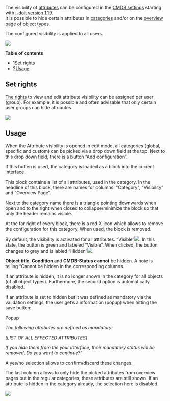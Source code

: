 The visibility of [attributes](/display/en/Attribute+Fields) can be configured in the [CMDB settings](/display/en/CMDB+Settings) starting with [i-doit version 1.19](/display/en/Release+Notes+1.19).  
It is possible to hide certain attributes in [categories](/display/en/Categories+and+Attributes) and/or on the [overview page of object types](/display/en/Object+Types).

The configured visibility is applied to all users.

![](/download/attachments/127140159/image2022-9-5_17-22-11.png?version=1&modificationDate=1662392216966&api=v2&effects=drop-shadow)

**Table of contents**

*   1[Set rights](#Attributevisibility-Setrights)
*   2[Usage](#Attributevisibility-Usage)

Set rights
----------

[The rights](/display/en/Rights+Management) to view and edit attribute visibility can be assigned per user (group). For example, it is possible and often advisable that only certain user groups can hide attributes.

![](/download/attachments/127140159/image2022-9-5_17-24-45.png?version=1&modificationDate=1662392216954&api=v2&effects=drop-shadow)

Usage
-----

When the Attribute visibility is opened in edit mode, all categories (global, specific and custom) can be picked via a drop down field at the top. Next to this drop down field, there is a button “Add configuration”.

If this butten is used, the category is loaded as a block into the current interface.

This block contains a list of all attributes, used in the category. In the headline of this block, there are names for columns: "Category", “Visibility” and “Overview Page”.

Next to the category name there is a triangle pointing downwards when open and to the right when closed to collapse/minimize the block so that only the header remains visible.

At the far right of every block, there is a red X-icon which allows to remove the configuration for this category. When used, the block is removed.

By default, the visibility is activated for all attributes. “Visible”![](/download/attachments/127140159/image2022-9-5_17-30-47.png?version=1&modificationDate=1662392216907&api=v2). In this state, the button is green and labeled “Visible”. When clicked, the button changes to grey and is labled “Hidden”![](/download/attachments/127140159/image2022-9-5_17-31-6.png?version=1&modificationDate=1662392216897&api=v2).

**Object title**, **Condition** and **CMDB-Status cannot** be hidden. A note is telling “Cannot be hidden in the corresponding columns.

If an attribute is hidden, it is no longer shown in the category for all objects (of all object types). Furthermore, the second option is automatically disabled.

If an attribute is set to hidden but it was defined as mandatory via the validation settings, the user get’s a information (popup) when hitting the save button:

Popup

_The following attributes are defined as mandatory:_

_\[LIST OF ALL EFFECTED ATTRIBUTES\]_

_If you hide them from the your interface, their mandatory status will be removed. Do you want to continue?”_

A yes/no selection allows to confirm/discard these changes.

The last column allows to only hide the picked attributes from overview pages but in the regular categories, these attributes are still shown. If an attribute is hidden in the category already, the selection here is disabled.

![](/download/attachments/127140159/image2022-9-5_17-36-27.png?version=1&modificationDate=1662392216882&api=v2&effects=drop-shadow)